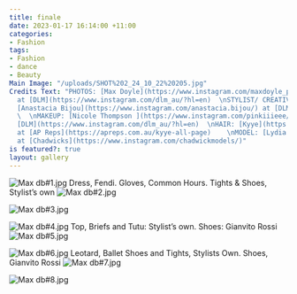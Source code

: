 ```yaml
---
title: finale
date: 2023-01-17 16:14:00 +11:00
categories:
- Fashion
tags:
- Fashion
- dance
- Beauty
Main Image: "/uploads/SHOT%202_24_10_22%20205.jpg"
Credits Text: "PHOTOS: [Max Doyle](https://www.instagram.com/maxdoyle_photographer/?hl=en)
  at [DLM](https://www.instagram.com/dlm_au/?hl=en)  \nSTYLIST/ CREATIVE DIRECTION:
  [Anastacia Bijou](https://www.instagram.com/anastacia.bijou/) at [DLM](https://www.instagram.com/dlm_au/?hl=en)
  \  \nMAKEUP: [Nicole Thompson ](https://www.instagram.com/pinkiiieee/?hl=en) at
  [DLM](https://www.instagram.com/dlm_au/?hl=en)  \nHAIR: [Kyye](https://www.instagram.com/kyye/)
  at [AP Reps](https://apreps.com.au/kyye-all-page)    \nMODEL: [Lydia Reid](https://www.instagram.com/lydia.reidd/?hl=en)
  at [Chadwicks](https://www.instagram.com/chadwickmodels/)"
is featured?: true
layout: gallery
---
```


![Max db#1.jpg](/uploads/Max%20db%231.jpg)
Dress, Fendi.
Gloves, Common Hours. Tights & Shoes, Stylist’s own
![Max db#2.jpg](/uploads/Max%20db%232.jpg)

![Max db#3.jpg](/uploads/Max%20db%233.jpg)

![Max db#4.jpg](/uploads/Max%20db%234.jpg)
Top, Briefs and Tutu: Stylist’s own. Shoes: Gianvito Rossi
![Max db#5.jpg](/uploads/Max%20db%235.jpg)

![Max db#6.jpg](/uploads/Max%20db%236.jpg)
Leotard, Ballet Shoes and Tights, Stylists Own. Shoes, Gianvito Rossi
![Max db#7.jpg](/uploads/Max%20db%237.jpg)

![Max db#8.jpg](/uploads/Max%20db%238.jpg)

